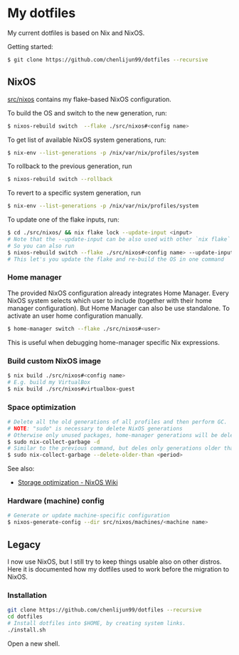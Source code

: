 # My dotfiles

My current dotfiles is based on Nix and NixOS.

Getting started:

```sh
$ git clone https://github.com/chenlijun99/dotfiles --recursive
```

## NixOS

[src/nixos](./src/nixos/) contains my flake-based NixOS configuration.

To build the OS and switch to the new generation, run:

```sh
$ nixos-rebuild switch  --flake ./src/nixos#<config name>
```

To get list of available NixOS system generations, run:

```sh
$ nix-env --list-generations -p /nix/var/nix/profiles/system
```

To rollback to the previous generation, run

```sh
$ nixos-rebuild switch --rollback 
```

To revert to a specific system generation, run

```sh
$ nix-env --list-generations -p /nix/var/nix/profiles/system
```

To update one of the flake inputs, run:

```sh
$ cd ./src/nixos/ && nix flake lock --update-input <input>
# Note that the --update-input can be also used with other `nix flake` commands.
# So you can also run
$ nixos-rebuild switch --flake ./src/nixos#<config name> --update-input <input>
# This let's you update the flake and re-build the OS in one command
```

### Home manager

The provided NixOS configuration already integrates Home Manager. Every NixOS system selects which user to include (together with their home manager configuration).
But Home Manager can also be use standalone. To activate an user home configuration manually.

```sh
$ home-manager switch --flake ./src/nixos#<user>
```

This is useful when debugging home-manager specific Nix expressions.

### Build custom NixOS image

```sh
$ nix build ./src/nixos#<config name>
# E.g. build my VirtualBox
$ nix build ./src/nixos#virtualbox-guest
```

### Space optimization

```sh
# Delete all the old generations of all profiles and then perform GC.
# NOTE: "sudo" is necessary to delete NixOS generations
# Otherwise only unused packages, home-manager generations will be deleted.
$ sudo nix-collect-garbage -d
# Similar to the previous command, but deles only generations older than the given period
$ sudo nix-collect-garbage --delete-older-than <period>
```

See also:

* [Storage optimization - NixOS Wiki](https://nixos.wiki/wiki/Storage_optimization)

### Hardware (machine) config

```sh
# Generate or update machine-specific configuration
$ nixos-generate-config --dir src/nixos/machines/<machine name>
```

## Legacy

I now use NixOS, but I still try to keep things usable also on other distros. Here it is documented how my dotfiles used to work before the migration to NixOS.

### Installation

```sh
git clone https://github.com/chenlijun99/dotfiles --recursive
cd dotfiles
# Install dotfiles into $HOME, by creating system links.
./install.sh
```
Open a new shell.
